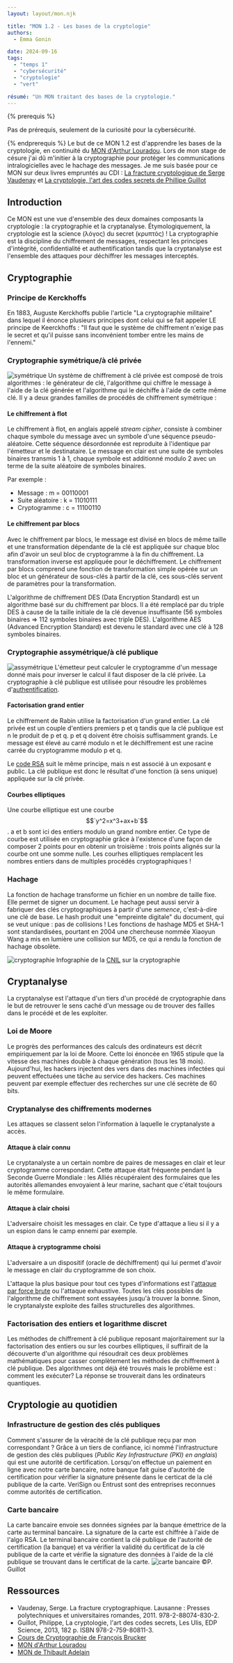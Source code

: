 ```yaml
---
layout: layout/mon.njk

title: "MON 1.2 - Les bases de la cryptologie"
authors:
  - Emma Gonin

date: 2024-09-16
tags: 
  - "temps 1"
  - "cybersécurité"
  - "cryptologie"
  - "vert"

résumé: "Un MON traitant des bases de la cryptologie."
---
```


{% prerequis %}

Pas de prérequis, seulement de la curiosité pour la cybersécurité.

{% endprerequis %}
Le but de ce MON 1.2 est d'apprendre les bases de la cryptologie, en continuité du [MON d'Arthur Louradou](https://francoisbrucker.github.io/do-it/promos/2023-2024/Louradou-Arthur/mon/temps-1.2/). Lors de mon stage de césure j'ai dû m'initier à la cryptographie pour protéger les communications intralogicielles avec le hachage des messages. Je me suis basée pour ce MON sur deux livres empruntés au CDI : [La fracture cryptologique de Serge Vaudenay](https://catalogue.univ-amu.fr/cgi-bin/koha/opac-detail.pl?biblionumber=760022) et [La cryptologie, l'art des codes secrets de Phillipe Guillot](https://catalogue.univ-amu.fr/cgi-bin/koha/opac-detail.pl?biblionumber=833921)

## Introduction

Ce MON est une vue d'ensemble des deux domaines composants la cryptologie : la cryptographie et la cryptanalyse. Étymologiquement, la cryptologie est la science (λόγος) du secret (κρυπτός) ! La cryptographie est la discipline du chiffrement de messages, respectant les principes d'intégrité, confidentialité et authentification tandis que la cryptanalyse est l'ensemble des attaques pour déchiffrer les messages interceptés. 

## Cryptographie

### Principe de Kerckhoffs
En 1883, Auguste Kerckhoffs publie l'article "La cryptographie militaire" dans lequel il énonce plusieurs principes dont celui qui se fait appeler LE principe de Keerckhoffs : 
"Il faut que le système de chiffrement n'exige pas le secret et qu'il puisse sans inconvénient tomber entre les mains de l'ennemi."

### Cryptographie symétrique/à clé privée

![symétrique](image.webp)
Un système de chiffrement à clé privée est composé de trois algorithmes : le générateur de clé, l'algorithme qui chiffre le message à l'aide de la clé générée et l'algorithme qui le déchiffe à l'aide de cette même clé. Il y a deux grandes familles de procédés de chiffrement symétrique :

#### Le chiffrement à flot
Le chiffrement à flot, en anglais appelé _stream cipher_, consiste à combiner chaque symbole du message avec un symbole d'une séquence pseudo-aléatoire. Cette séquence désordonnée est reproduite à l'identique par l'émetteur et le destinataire. Le message en clair est une suite de symboles binaires transmis 1 à 1, chaque symbole est additionné modulo 2 avec un terme de la suite aléatoire de symboles binaires. 

Par exemple :
- Message         : m = 00110001 
- Suite aléatoire : k = 11010111 
- Cryptogramme    : c = 11100110


#### Le chiffrement par blocs
Avec le chiffrement par blocs, le message est divisé en blocs de même taille et une transformation dépendante de la clé est appliquée sur chaque bloc afin d'avoir un seul bloc de cryptogramme à la fin du chiffrement. La transformation inverse est appliquée pour le déchiffrement.
Le chiffrement par blocs comprend une fonction de transformation simple opérée sur un bloc et un générateur de sous-clés à partir de la clé, ces sous-clés servent de paramètres pour la transformation. 

L'algorithme de chiffrement DES (Data Encryption Standard) est un algorithme basé sur du chiffrement par blocs. Il a été remplacé par du triple DES à cause de la taille initiale de la clé devenue insuffisante (56 symboles binaires => 112 symboles binaires avec triple DES). L'algorithme AES (Advanced Encryption Standard) est devenu le standard avec une clé à 128 symboles binaires. 

### Cryptographie assymétrique/à clé publique

![assymétrique](image-1.webp)
L'émetteur peut calculer le cryptogramme d'un message donné mais pour inverser le calcul il faut disposer de la clé privée. La cryptographie à clé publique est utilisée pour résoudre les problèmes d'[authentification](https://francoisbrucker.github.io/cours_informatique/cours/syst%C3%A8me-et-r%C3%A9seau/cryptographie/authentification/).

#### Factorisation grand entier
Le chiffrement de Rabin utilise la factorisation d'un grand entier. La clé privée est un couple d'entiers premiers p et q tandis que la clé publique est n le produit de p et q. p et q doivent être choisis suffisamment grands. Le message est élevé au carré modulo n et le déchiffrement est une racine carrée du cryptogramme modulo p et q.

Le [code RSA](https://francoisbrucker.github.io/cours_informatique/cours/syst%C3%A8me-et-r%C3%A9seau/cryptographie/authentification/RSA/) suit le même principe, mais n est associé à un exposant e public. 
La clé publique est donc le résultat d'une fonction (à sens unique) appliquée sur la clé privée.

#### Courbes elliptiques
Une courbe elliptique est une courbe $$`y^2=x^3+ax+b`$$. a et b sont ici des entiers modulo un grand nombre entier. Ce type de courbe est utilisée en cryptographie grâce à l'existence d'une façon de composer 2 points pour en obtenir un troisième : trois points alignés sur la courbe ont une somme nulle. Les courhes elliptiques remplacent les nombres entiers dans de multiples procédés cryptographiques !

### Hachage
La fonction de hachage transforme un fichier en un nombre de taille fixe. Elle permet de signer un document. Le hachage peut aussi servir à fabriquer des clés cryptographiques à partir d'une _semence_, c'est-à-dire une clé de base. Le hash produit une "empreinte digitale" du document, qui se veut unique : pas de collisions ! Les fonctions de hashage MD5 et SHA-1 sont standardisées, pourtant en 2004 une chercheuse nommée Xiaoyun Wang a mis en lumière une collision sur MD5, ce qui a rendu la fonction de hachage obsolète. 

![cryptographie](image-2.webp)
Infographie de la [CNIL](https://www.cnil.fr/fr/cybersecurite/comprendre-les-grands-principes-de-la-cryptologie-et-du-chiffrement) sur la cryptographie


## Cryptanalyse
La cryptanalyse est l'attaque d'un tiers d'un procédé de cryptographie dans le but de retrouver le sens caché d'un message ou de trouver des failles dans le procédé et de les exploiter.

### Loi de Moore

Le progrès des performances des calculs des ordinateurs est décrit empiriquement par la loi de Moore. Cette loi énoncée en 1965 stipule que la vitesse des machines double à chaque génération (tous les 18 mois). Aujourd'hui, les hackers injectent des vers dans des machines infectées qui peuvent effectuées une tâche au service des hackers. Ces machines peuvent par exemple effectuer des recherches sur une clé secrète de 60 bits.

### Cryptanalyse des chiffrements modernes

Les attaques se classent selon l'information à laquelle le cryptanalyste a accès.

#### Attaque à clair connu 
Le cryptanalyste a un certain nombre de paires de messages en clair et leur cryptogramme correspondant. Cette attaque était fréquente pendant la Seconde Guerre Mondiale : les Alliés récupéraient des formulaires que les autorités allemandes envoyaient à leur marine, sachant que c'était toujours le même formulaire. 

#### Attaque à clair choisi
L'adversaire choisit les messages en clair. Ce type d'attaque a lieu si il y a un espion dans le camp ennemi par exemple. 

#### Attaque à cryptogramme choisi
L'adversaire a un dispositif (oracle de déchiffrement) qui lui permet d'avoir le message en clair du cryptogramme de son choix. 

L'attaque la plus basique pour tout ces types d'informations est l'[attaque par force brute](https://www.cnil.fr/fr/definition/force-brute-attaque-informatique) ou l'attaque exhaustive. Toutes les clés possibles de l'algorithme de chiffrement sont essayées jusqu'à trouver la bonne. Sinon, le cryptanalyste exploite des failles structurelles des algorithmes. 

### Factorisation des entiers et logarithme discret
Les méthodes de chiffrement à clé publique reposant majoritairement sur la factorisation des entiers ou sur les courbes elliptiques, il suffirait de la découverte d'un algorithme qui résoudrait ces deux problèmes mathématiques pour casser complètement les méthodes de chiffrement à clé publique. Des algorithmes ont déjà été trouvés mais le problème est : comment les exécuter? La réponse se trouverait dans les ordinateurs quantiques. 

## Cryptologie au quotidien

### Infrastructure de gestion des clés publiques
Comment s'assurer de la véracité de la clé publique reçu par mon correspondant ? Grâce à un tiers de confiance, ici nommé l'infrastructure de gestion des clés publiques (_Public Key Infrastructure (PKI) en anglais_) qui est une autorité de certification. Lorsqu'on effectue un paiement en ligne avec notre carte bancaire, notre banque fait guise d'autorité de certification pour vérifier la signature présente dans le certicat de la clé publique de la carte. VeriSign ou Entrust sont des entreprises reconnues comme autorités de certification. 

### Carte bancaire
La carte bancaire envoie ses données signées par la banque émettrice de la carte au terminal bancaire. La signature de la carte est chiffrée à l'aide de l'algo RSA. Le terminal bancaire contient la clé publique de l'autorité de certification (la banque) et va vérifier la validité du certificat de la clé publique de la carte et vérifie la signature des données à l'aide de la clé publique se trouvant dans le certificat de la carte.
![carte bancaire](image-3.webp)
 ©P. Guillot

## Ressources
- Vaudenay, Serge. La fracture cryptographique. Lausanne : Presses polytechniques et universitaires romandes, 2011. 978-2-88074-830-2.
- Guillot, Philippe, La cryptologie, l'art des codes secrets, Les Ulis, EDP Science, 2013, 182 p. ISBN 978-2-759-80811-3.
- [Cours de Cryptographie de François Brucker](https://francoisbrucker.github.io/cours_informatique/cours/syst%C3%A8me-et-r%C3%A9seau/cryptographie/)
- [MON d'Arthur Louradou](https://francoisbrucker.github.io/do-it/promos/2023-2024/Louradou-Arthur/mon/temps-1.2/)
- [MON de Thibault Adelain](https://francoisbrucker.github.io/do-it/promos/2022-2023/Adelain-thibault/mon/HachageChiffrement/)

